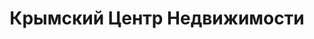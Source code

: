--- 
title: "Крымский Центр Недвижимости" 
site: "www.kcn.in.ua" 
town: "Симферополь" 
tel: ["+38 (0652)272651, +38 (050)3932186"] 
address: "Россия, Республика Крым, г. Симферополь, ул. Героев Аджимушкая, д. 6/13, оф. 5а" 
mail: "kcn888@rambler.ru" 
--- 